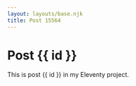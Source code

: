 ```yaml
---
layout: layouts/base.njk
title: Post 15564
---
```


# Post {{ id }}

This is post {{ id }} in my Eleventy project.

